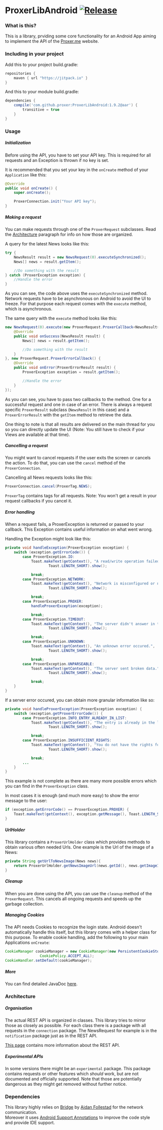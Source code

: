 # ProxerLibAndroid [![Release](https://jitpack.io/v/proxer/ProxerLibAndroid.svg)](https://jitpack.io/#proxer/ProxerLibAndroid)

### What is this?

This is a library, prviding some core functionality for an Android App aiming
to implement the API of the [Proxer.me](https://proxer.me/) website.

### Including in your project

Add this to your project build.gradle:

```groovy
repositories {
    maven { url "https://jitpack.io" }
}
```

And this to your module build.gradle:

```groovy
dependencies {
    compile('com.github.proxer:ProxerLibAndroid:1.9.2@aar') {
        transitive = true
    }
}
```

### Usage

##### Initialization

Before using the API, you have to set your API key. This is required for all
requests and an Exception is thrown if no key is set.

It is recommended that you set your key in the `onCreate` method of your
`Application` like this:

```java
@Override
public void onCreate() {
    super.onCreate();

    ProxerConnection.init("Your API key");
}
```

##### Making a request

You can make requests through one of the `ProxerRequest` subclasses. Read the
[Architecture](#architecture) paragraph for info on how those are organized.

A query for the latest News looks like this:

```java
try {
    NewsResult result = new NewsRequest(0).executeSynchronized();  
    News[] news = result.getItem();

    //Do something with the result
} catch (ProxerException exception) {
    //Handle the error
}
```

As you can see, the code above uses the `executeSynchronized` method. Network
requests have to be asynchronous on Android to avoid the UI to freeze. For that
purpose each request comes with the `execute` method, which is asynchronous.

The same query with the `execute` method looks like this:

```java
new NewsRequest(0).execute(new ProxerRequest.ProxerCallback<NewsResult>() {
    @Override
    public void onSuccess(NewsResult result) {
        News[] news = result.getItem();

        //Do something with the result
    }
}, new ProxerRequest.ProxerErrorCallback() {
    @Override
    public void onError(ProxerErrorResult result) {
        ProxerException exception = result.getItem();

        //Handle the error
    }
});
```

As you can see, you have to pass two callbacks to the method. One for a
successful request and one in case of an error. There is always a request
specific `ProxerResult` subclass (`NewsResult` in this case) and a
`ProxerErrorResult` with the `getItem` method to retrieve the data.

One thing to note is that all results are delivered on the main thread for you
so you can directly update the UI (Note: You still have to check if your Views
are available at that time).

##### Cancelling a request

You might want to cancel requests if the user exits the screen or cancels the
action. To do that, you can use the `cancel` method of the `ProxerConnection`.

Cancelling all News requests looks like this:

```java
ProxerConnection.cancel(ProxerTag.NEWS);
```

`ProxerTag` contains tags for all requests.
Note: You won't get a result in your request callbacks if you cancel it.

##### Error handling

When a request fails, a ProxerException is returned or passed to your callback.
This Exception contains useful information on what went wrong.

Handling the Exception might look like this:

```java
private void handleException(ProxerException exception) {
    switch (exception.getErrorCode()) {
        case ProxerException.IO:
            Toast.makeText(getContext(), "A read/write operation failed.",
                    Toast.LENGTH_SHORT).show();

            break;
        case ProxerException.NETWORK:
            Toast.makeText(getContext(), "Network is misconfigured or not available.",
                    Toast.LENGTH_SHORT).show();

            break;
        case ProxerException.PROXER:
            handleProxerException(exception);

            break;
        case ProxerException.TIMEOUT:
            Toast.makeText(getContext(), "The server didn't answer in time.",
                    Toast.LENGTH_SHORT).show();

            break;
        case ProxerException.UNKNOWN:
            Toast.makeText(getContext(), "An unknown error occured.",
                    Toast.LENGTH_SHORT).show();

            break;
        case ProxerException.UNPARSEABLE:
            Toast.makeText(getContext(), "The server sent broken data.",
                    Toast.LENGTH_SHORT).show();

            break;
    }
}
```

If a server error occured, you can obtain more granular information like so:

```java
private void handleProxerException(ProxerException exception) {
    switch (exception.getProxerErrorCode()) {
        case ProxerException.INFO_ENTRY_ALREADY_IN_LIST:
            Toast.makeText(getContext(), "The entry is already in the list.",
                    Toast.LENGTH_SHORT).show();

            break;
        case ProxerException.INSUFFICIENT_RIGHTS:
            Toast.makeText(getContext(), "You do not have the rights for this page",
                    Toast.LENGTH_SHORT).show();

            break;
        ...
    }
}
```

This example is not complete as there are many more possible errors which you
can find in the `ProxerException` class.

In most cases it is enough (and much more easy) to show the error message to the
user:

```java
if (exception.getErrorCode() == ProxerException.PROXER) {
    Toast.makeText(getContext(), exception.getMessage(), Toast.LENGTH_SHORT).show();
}
```

##### UrlHolder

This library contains a `ProxerUrlHolder` class which provides methods to obtain
various often needed Urls. One example is the Url of the image of a News:

```java
private String getUrlToNewsImage(News news){
    return ProxerUrlHolder.getNewsImageUrl(news.getId(), news.getImageId());
}
```

##### Cleanup

When you are done using the API, you can use the `cleanup` method of the
`ProxerRequest`. This cancels all ongoing requests and speeds up the garbage
collection.

##### Managing Cookies

The API needs Cookies to recognize the login state. Android doesn't
automatically handle this itself, but this library comes with a helper class for
this purpose.
To enable cookie handling, add the following to your main Applications
`onCreate`:

```java
CookieManager cookieManager = new CookieManager(new PersistentCookieStore(this),
                CookiePolicy.ACCEPT_ALL);
CookieHandler.setDefault(cookieManager);
```

##### More

You can find detailed JavaDoc
[here](https://jitpack.io/com/github/proxer/ProxerLibAndroid/1.9.2/javadoc/).

### Architecture

##### Organisation

The actual REST API is organized in classes. This library tries to mirror those
as closely as possible. For each class there is a package with all requests in
the `connection` package. The NewsRequest for example is in the `notification`
package just as in the REST API.

[This page](https://proxer.me/wiki/Proxer_API/v1) contains more information
about the REST API.

##### Experimental APIs

In some versions there might be an `experimental` package. This package contains
requests or other features which *should* work, but are not documented and
officially supported. Note that those are potentially dangerous as they might
get removed without further notice.

### Dependencies

This library highly relies on [Bridge](https://github.com/afollestad/bridge) by
[Aidan Follestad](https://github.com/afollestad) for the network communication.  
Moreover it uses
[Android Support Annotations](http://tools.android.com/tech-docs/support-annotations)
to improve the code style and provide IDE support.
